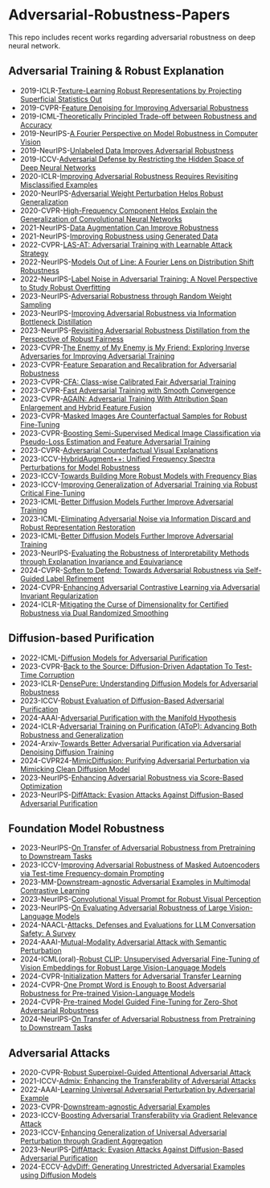# Adversarial-Robustness-Papers

This repo includes recent works regarding adversarial robustness on deep neural network.

## Adversarial Training & Robust Explanation

- 2019-ICLR-[Texture-Learning Robust Representations by Projecting Superficial Statistics Out](http://arxiv.org/abs/1903.06256)
- 2019-CVPR-[Feature Denoising for Improving Adversarial Robustness](https://openaccess.thecvf.com/content_CVPR_2019/html/Xie_Feature_Denoising_for_Improving_Adversarial_Robustness_CVPR_2019_paper.html)
- 2019-ICML-[Theoretically Principled Trade-off between Robustness and Accuracy](https://arxiv.org/abs/1901.08573)
- 2019-NeurIPS-[A Fourier Perspective on Model Robustness in Computer Vision](https://arxiv.org/abs/1906.08988)
- 2019-NeurIPS-[Unlabeled Data Improves Adversarial Robustness](https://proceedings.neurips.cc/paper_files/paper/2019/hash/32e0bd1497aa43e02a42f47d9d6515ad-Abstract.html)
- 2019-ICCV-[Adversarial Defense by Restricting the Hidden Space of Deep Neural Networks](https://arxiv.org/abs/1904.00887)
- 2020-ICLR-[Improving Adversarial Robustness Requires Revisiting Misclassified Examples](https://openreview.net/forum?id=rklOg6EFwS)
- 2020-NeurIPS-[Adversarial Weight Perturbation Helps
  Robust Generalization](https://arxiv.org/abs/2004.05884)
- 2020-CVPR-[High-Frequency Component Helps Explain the Generalization of Convolutional Neural Networks](https://openaccess.thecvf.com/content_CVPR_2020/html/Wang_High-Frequency_Component_Helps_Explain_the_Generalization_of_Convolutional_Neural_Networks_CVPR_2020_paper.html)
- 2021-NeurIPS-[Data Augmentation Can Improve Robustness](https://proceedings.neurips.cc/paper/2021/hash/fb4c48608ce8825b558ccf07169a3421-Abstract.html)
- 2021-NeurIPS-[Improving Robustness using Generated Data](http://arxiv.org/abs/2110.09468)
- 2022-CVPR-[LAS-AT: Adversarial Training with Learnable Attack Strategy](https://arxiv.org/abs/2203.06616)
- 2022-NeurIPS-[Models Out of Line: A Fourier Lens on Distribution Shift Robustness](https://proceedings.neurips.cc/paper_files/paper/2022/hash/48736dba3b8d933fabbfdb4f22a7be71-Abstract-Conference.html)
- 2022-NeurIPS-[Label Noise in Adversarial Training: A Novel Perspective to Study Robust Overfitting](https://openreview.net/forum?id=9_O9mTLYJQp)
- 2023-NeurIPS-[Adversarial Robustness through Random Weight Sampling](https://proceedings.neurips.cc/paper_files/paper/2023/hash/766f407b7b4a82135da23b32f0cbaff3-Abstract-Conference.html)
- 2023-NeurIPS-[Improving Adversarial Robustness via Information Bottleneck Distillation](https://papers.neurips.cc/paper_files/paper/2023/hash/233278d812e74a4f9848410881db86b1-Abstract-Conference.html)
- 2023-NeurIPS-[Revisiting Adversarial Robustness Distillation from the Perspective of Robust Fairness](https://arxiv.org/abs/2108.07969)
- 2023-CVPR-[The Enemy of My Enemy is My Friend: Exploring Inverse Adversaries for Improving Adversarial Training](https://arxiv.org/abs/2211.00525)
- 2023-CVPR-[Feature Separation and Recalibration for Adversarial Robustness](https://arxiv.org/abs/2303.13846)
- 2023-CVPR-[CFA: Class-wise Calibrated Fair Adversarial Training](https://arxiv.org/abs/2303.14460)
- 2023-CVPR-[Fast Adversarial Training with Smooth Convergence](https://openaccess.thecvf.com/content/ICCV2023/html/Zhao_Fast_Adversarial_Training_with_Smooth_Convergence_ICCV_2023_paper.html)
- 2023-CVPR-[AGAIN: Adversarial Training With Attribution Span Enlargement and Hybrid Feature Fusion](https://openaccess.thecvf.com/content/CVPR2023/html/Yin_AGAIN_Adversarial_Training_With_Attribution_Span_Enlargement_and_Hybrid_Feature_CVPR_2023_paper.html)
- 2023-CVPR-[Masked Images Are Counterfactual Samples for Robust Fine-Tuning](https://openaccess.thecvf.com/content/CVPR2023/html/Xiao_Masked_Images_Are_Counterfactual_Samples_for_Robust_Fine-Tuning_CVPR_2023_paper.html)
- 2023-CVPR-[Boosting Semi-Supervised Medical Image Classification via Pseudo-Loss Estimation and Feature Adversarial Training](https://openaccess.thecvf.com/content/CVPR2023/html/Zeng_PEFAT_Boosting_Semi-Supervised_Medical_Image_Classification_via_Pseudo-Loss_Estimation_and_CVPR_2023_paper.html)
- 2023-CVPR-[Adversarial Counterfactual Visual Explanations](https://openaccess.thecvf.com/content/CVPR2023/html/Jeanneret_Adversarial_Counterfactual_Visual_Explanations_CVPR_2023_paper.html)
- 2023-ICCV-[HybridAugment++: Unified Frequency Spectra Perturbations for Model Robustness](https://openaccess.thecvf.com/content/ICCV2023/html/Yucel_HybridAugment_Unified_Frequency_Spectra_Perturbations_for_Model_Robustness_ICCV_2023_paper.html)
- 2023-ICCV-[Towards Building More Robust Models with Frequency Bias](https://arxiv.org/abs/2307.09763)
- 2023-ICCV-[Improving Generalization of Adversarial Training via Robust Critical Fine-Tuning](http://arxiv.org/abs/2308.02533)
- 2023-ICML-[Better Diffusion Models Further Improve Adversarial Training](https://arxiv.org/abs/2302.04638)
- 2023-ICML-[Eliminating Adversarial Noise via Information Discard and Robust Representation Restoration](https://proceedings.mlr.press/v202/zhou23b/zhou23b.pdf)
- 2023-ICML-[Better Diffusion Models Further Improve Adversarial Training](https://arxiv.org/abs/2302.04638)
- 2023-NeurIPS-[Evaluating the Robustness of Interpretability Methods through Explanation Invariance and Equivariance](https://proceedings.neurips.cc/paper_files/paper/2023/hash/e1f418450107c4a0ddc16d008d131573-Abstract-Conference.html)
- 2024-CVPR-[Soften to Defend: Towards Adversarial Robustness via Self-Guided Label Refinement](https://arxiv.org/abs/2403.09101)
- 2024-CVPR-[Enhancing Adversarial Contrastive Learning via Adversarial Invariant Regularization](https://arxiv.org/abs/2305.00374)
- 2024-ICLR-[Mitigating the Curse of Dimensionality for Certified Robustness via Dual Randomized Smoothing](https://arxiv.org/abs/2404.09586)

## Diffusion-based Purification

- 2022-ICML-[Diffusion Models for Adversarial Purification](http://arxiv.org/abs/2205.07460)
- 2023-CVPR-[Back to the Source: Diffusion-Driven Adaptation To Test-Time Corruption](https://github.com/shiyegao/DDA)
- 2023-ICLR-[DensePure: Understanding Diffusion Models for Adversarial Robustness](https://arxiv.org/abs/2211.00322)
- 2023-ICCV-[Robust Evaluation of Diffusion-Based Adversarial Purification](https://openaccess.thecvf.com/content/ICCV2023/html/Lee_Robust_Evaluation_of_Diffusion-Based_Adversarial_Purification_ICCV_2023_paper.html)
- 2024-AAAI-[Adversarial Purification with the Manifold Hypothesis](https://ojs.aaai.org/index.php/AAAI/article/view/29574)
- 2024-ICLR-[Adversarial Training on Purification (AToP): Advancing Both Robustness and Generalization](http://arxiv.org/abs/2401.16352)
- 2024-Arxiv-[Towards Better Adversarial Purification via Adversarial Denoising Diffusion Training](https://arxiv.org/abs/2404.14309v1)
- 2024-CVPR24-[MimicDiffusion: Purifying Adversarial Perturbation via Mimicking Clean Diffusion Model](https://arxiv.org/abs/2312.04802)
- 2023-NeurIPS-[Enhancing Adversarial Robustness via Score-Based Optimization](https://arxiv.org/abs/2307.04333)
- 2023-NeurIPS-[DiffAttack: Evasion Attacks Against Diffusion-Based Adversarial Purification](https://arxiv.org/abs/2311.16124)

## Foundation Model Robustness

- 2023-NeurIPS-[On Transfer of Adversarial Robustness from Pretraining to Downstream Tasks](https://arxiv.org/abs/2208.03835)
- 2023-ICCV-[Improving Adversarial Robustness of Masked Autoencoders via Test-time Frequency-domain Prompting](https://openaccess.thecvf.com/content/ICCV2023/html/Huang_Improving_Adversarial_Robustness_of_Masked_Autoencoders_via_Test-time_Frequency-domain_Prompting_ICCV_2023_paper.html)
- 2023-MM-[Downstream-agnostic Adversarial Examples in Multimodal Contrastive Learning](https://doi.org/10.1145/3581783.3612454)
- 2023-NeurIPS-[Convolutional Visual Prompt for Robust Visual Perception](https://proceedings.neurips.cc/paper_files/paper/2023/hash/58be158bf831a706b1a66cffbc401cac-Abstract-Conference.html)
- 2023-NeurIPS-[On Evaluating Adversarial Robustness of Large Vision-Language Models](https://arxiv.org/abs/2305.16934)
- 2024-NAACL-[Attacks, Defenses and Evaluations for LLM Conversation Safety: A Survey](https://arxiv.org/abs/2402.09283)
- 2024-AAAI-[Mutual-Modality Adversarial Attack with Semantic Perturbation](https://arxiv.org/abs/2312.12768)
- 2024-ICML(oral)-[Robust CLIP: Unsupervised Adversarial Fine-Tuning of Vision Embeddings for Robust Large Vision-Language Models](https://arxiv.org/abs/2402.12336)
- 2024-CVPR-[Initialization Matters for Adversarial Transfer Learning](https://arxiv.org/abs/2312.05716)
- 2024-CVPR-[One Prompt Word is Enough to Boost Adversarial Robustness for Pre-trained Vision-Language Models](https://openaccess.thecvf.com/content/CVPR2024/html/Li_One_Prompt_Word_is_Enough_to_Boost_Adversarial_Robustness_for_CVPR_2024_paper.html)
- 2024-CVPR-[Pre-trained Model Guided Fine-Tuning for Zero-Shot Adversarial Robustness](https://openaccess.thecvf.com/content/CVPR2024/html/Wang_Pre-trained_Model_Guided_Fine-Tuning_for_Zero-Shot_Adversarial_Robustness_CVPR_2024_paper.html)
- 2024-NeurIPS-[On Transfer of Adversarial Robustness from Pretraining to Downstream Tasks](https://proceedings.neurips.cc/paper_files/paper/2023/hash/b9801626a6ffaf6664af1e983dbd0094-Abstract-Conference.html)

## Adversarial Attacks

- 2020-CVPR-[Robust Superpixel-Guided Attentional Adversarial Attack](https://ieeexplore.ieee.org/abstract/document/9157746)
- 2021-ICCV-[Admix: Enhancing the Transferability of Adversarial Attacks](https://openaccess.thecvf.com/content/ICCV2021/html/Wang_Admix_Enhancing_the_Transferability_of_Adversarial_Attacks_ICCV_2021_paper.html)
- 2022-AAAI-[Learning Universal Adversarial Perturbation by Adversarial Example](https://ojs.aaai.org/index.php/AAAI/article/view/20023)
- 2023-CVPR-[Downstream-agnostic Adversarial Examples](https://openaccess.thecvf.com/content/ICCV2023/html/Zhou_Downstream-agnostic_Adversarial_Examples_ICCV_2023_paper.html)
- 2023-ICCV-[Boosting Adversarial Transferability via Gradient Relevance Attack](https://openaccess.thecvf.com/content/ICCV2023/html/Zhu_Boosting_Adversarial_Transferability_via_Gradient_Relevance_Attack_ICCV_2023_paper.html)
- 2023-ICCV-[Enhancing Generalization of Universal Adversarial Perturbation through Gradient Aggregation](https://openaccess.thecvf.com/content/ICCV2023/html/Liu_Enhancing_Generalization_of_Universal_Adversarial_Perturbation_through_Gradient_Aggregation_ICCV_2023_paper.html)
- 2023-NeurIPS-[DiffAttack: Evasion Attacks Against Diffusion-Based Adversarial Purification](https://arxiv.org/abs/2311.16124)
- 2024-ECCV-[AdvDiff: Generating Unrestricted Adversarial Examples using Diffusion Models](https://arxiv.org/abs/2307.12499)